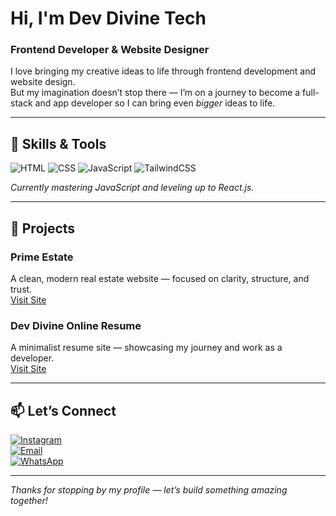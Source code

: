 # Hi, I'm Dev Divine Tech  
### Frontend Developer & Website Designer

I love bringing my creative ideas to life through frontend development and website design.  
But my imagination doesn’t stop there — I’m on a journey to become a full-stack and app developer so I can bring even *bigger* ideas to life.

---

## 🚀 Skills & Tools

![HTML](https://img.shields.io/badge/-HTML5-E34F26?style=for-the-badge&logo=html5&logoColor=fff)
![CSS](https://img.shields.io/badge/-CSS3-1572B6?style=for-the-badge&logo=css3)
![JavaScript](https://img.shields.io/badge/-JavaScript-F7DF1E?style=for-the-badge&logo=javascript&logoColor=black)
![TailwindCSS](https://img.shields.io/badge/-Tailwind-38B2AC?style=for-the-badge&logo=tailwind-css&logoColor=white)

*Currently mastering JavaScript and leveling up to React.js.*

---

## 💼 Projects

### **Prime Estate**
A clean, modern real estate website — focused on clarity, structure, and trust.  
[Visit Site](https://prime-estate-eta.vercel.app)

### **Dev Divine Online Resume**
A minimalist resume site — showcasing my journey and work as a developer.  
[Visit Site](https://dev-divine-online-resume.vercel.app)

---

## 📫 Let’s Connect

[![Instagram](https://img.shields.io/badge/-@devdivine.tech-E4405F?style=for-the-badge&logo=instagram&logoColor=white)](https://www.instagram.com/devdivine.tech?igsh=YzljYTk1ODg3Zg==)  
[![Email](https://img.shields.io/badge/-devdivine18@gmail.com-D14836?style=for-the-badge&logo=gmail&logoColor=white)](mailto:devdivine18@gmail.com)  
[![WhatsApp](https://img.shields.io/badge/-Chat%20on%20WhatsApp-25D366?style=for-the-badge&logo=whatsapp&logoColor=white)](https://wa.me/2348169383907)

---

*Thanks for stopping by my profile — let’s build something amazing together!*
